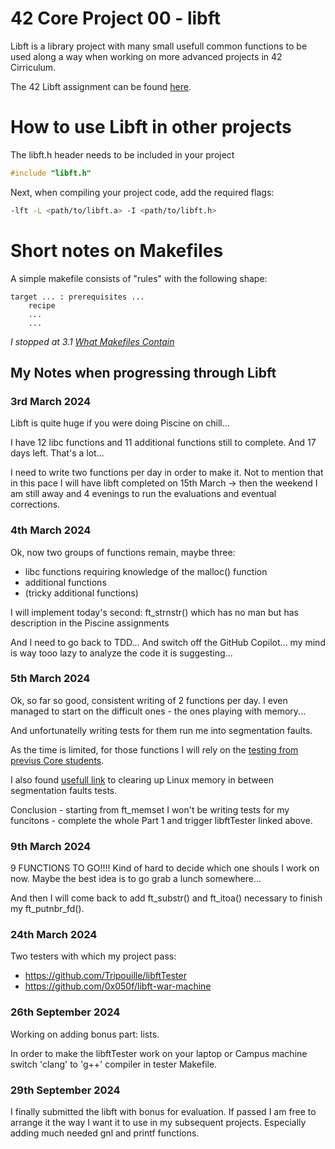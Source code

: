 # 42 Core Project 00 - libft

Libft is a library project with many small usefull common functions to be used along a way when working on more advanced projects in 42 Cirriculum.

The 42 Libft assignment can be found [here](42-00-libft.pdf).

# How to use Libft in other projects

The libft.h header needs to be included in your project
```c
#include "libft.h"
```

Next, when compiling your project code, add the required flags:
```sh
-lft -L <path/to/libft.a> -I <path/to/libft.h>
```

# Short notes on Makefiles

A simple makefile consists of "rules" with the following shape:
```
target ... : prerequisites ...
	recipe
	...
	...
```

<i>I stopped at 3.1 [What Makefiles Contain](https://www.gnu.org/software/make/manual/make.html#Makefile-Contents)</i>

## My Notes when progressing through Libft

### 3rd March 2024
Libft is quite huge if you were doing Piscine on chill...

I have 12 libc functions and 11 additional functions still to complete. And 17 days left. That's a lot...

I need to write two functions per day in order to make it. Not to mention that in this pace I will have libft completed on 15th March -> then the weekend I am still away and 4 evenings to run the evaluations and eventual corrections.

### 4th March 2024

Ok, now two groups of functions remain, maybe three:
- libc functions requiring knowledge of the malloc() function
- additional functions
- (tricky additional functions)

I will implement today's second: ft_strnstr() which has no man but has description in the Piscine assignments

And I need to go back to TDD...
And switch off the GitHub Copilot... my mind is way tooo lazy to analyze the code it is suggesting...

### 5th March 2024
Ok, so far so good, consistent writing of 2 functions per day. I even managed to start on the difficult ones - the ones playing with memory...

And unfortunatelly writing tests for them run me into segmentation faults.

As the time is limited, for those functions I will rely on the [testing from previus Core students](https://github.com/Tripouille/libftTester).

I also found [usefull link](https://www.geeksforgeeks.org/how-to-clear-ram-memory-cache-buffer-and-swap-space-on-linux/) to clearing up Linux memory in between segmentation faults tests.

Conclusion - starting from ft_memset I won't be writing tests for my funcitons - complete the whole Part 1 and trigger libftTester linked above.

### 9th March 2024

9 FUNCTIONS TO GO!!!!
Kind of hard to decide which one shouls I work on now. Maybe the best idea is to go grab a lunch somewhere...

And then I will come back to add ft_substr() and ft_itoa() necessary to finish my ft_putnbr_fd().

### 24th March 2024
Two testers with which my project pass:
- https://github.com/Tripouille/libftTester
- https://github.com/0x050f/libft-war-machine

### 26th September 2024
Working on adding bonus part: lists.

In order to make the libftTester work on your laptop or Campus machine switch 'clang' to 'g++' compiler in tester Makefile.

### 29th September 2024

I finally submitted the libft with bonus for evaluation. If passed I am free to arrange it the way I want it to use in my subsequent projects. Especially adding much needed gnl and printf functions.
